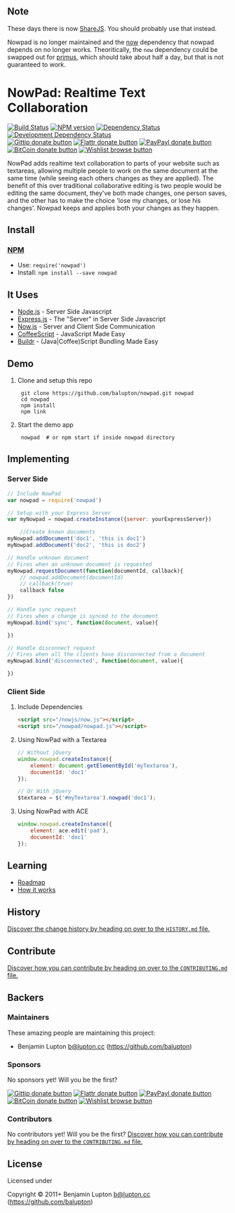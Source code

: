 
## Note

These days there is now [ShareJS](http://sharejs.org/). You should probably use that instead.

Nowpad is no longer maintained and the [now](https://www.npmjs.org/package/now) dependency that nowpad depends on no longer works. Theoritically, the `now` dependency could be swapped out for [primus](https://www.npmjs.org/package/primus), which should take about half a day, but that is not guaranteed to work.


<!-- TITLE/ -->

# NowPad: Realtime Text Collaboration

<!-- /TITLE -->


<!-- BADGES/ -->

[![Build Status](http://img.shields.io/travis-ci/bevry/nowpad.png?branch=master)](http://travis-ci.org/bevry/nowpad "Check this project's build status on TravisCI")
[![NPM version](http://badge.fury.io/js/nowpad.png)](https://npmjs.org/package/nowpad "View this project on NPM")
[![Dependency Status](https://david-dm.org/bevry/nowpad.png?theme=shields.io)](https://david-dm.org/bevry/nowpad)
[![Development Dependency Status](https://david-dm.org/bevry/nowpad/dev-status.png?theme=shields.io)](https://david-dm.org/bevry/nowpad#info=devDependencies)<br/>
[![Gittip donate button](http://img.shields.io/gittip/balupton.png)](https://www.gittip.com/balupton/ "Donate weekly to this project using Gittip")
[![Flattr donate button](http://img.shields.io/flattr/donate.png?color=yellow)](http://flattr.com/thing/344188/balupton-on-Flattr "Donate monthly to this project using Flattr")
[![PayPayl donate button](http://img.shields.io/paypal/donate.png?color=yellow)](https://www.paypal.com/cgi-bin/webscr?cmd=_s-xclick&hosted_button_id=QB8GQPZAH84N6 "Donate once-off to this project using Paypal")
[![BitCoin donate button](http://img.shields.io/bitcoin/donate.png?color=yellow)](https://coinbase.com/checkouts/9ef59f5479eec1d97d63382c9ebcb93a "Donate once-off to this project using BitCoin")
[![Wishlist browse button](http://img.shields.io/wishlist/browse.png?color=yellow)](http://amzn.com/w/2F8TXKSNAFG4V "Buy an item on our wishlist for us")

<!-- /BADGES -->


<!-- DESCRIPTION/ -->

NowPad adds realtime text collaboration to parts of your website such as textareas, allowing multiple people to work on the same document at the same time (while seeing each others changes as they are applied). The benefit of this over traditional collaborative editing is two people would be editing the same document, they've both made changes, one person saves, and the other has to make the choice 'lose my changes, or lose his changes'. Nowpad keeps and applies both your changes as they happen.

<!-- /DESCRIPTION -->


<!-- INSTALL/ -->

## Install

### [NPM](http://npmjs.org/)
- Use: `require('nowpad')`
- Install: `npm install --save nowpad`

<!-- /INSTALL -->


## It Uses

* [Node.js](http://nodejs.org) - Server Side Javascript
* [Express.js](http://expressjs.com/) - The "Server" in Server Side Javascript
* [Now.js](http://nowjs.com/) - Server and Client Side Communication
* [CoffeeScript](http://jashkenas.github.com/coffee-script/) - JavaScript Made Easy
* [Buildr](https://github.com/balupton/buildr.npm) - (Java|Coffee)Script Bundling Made Easy


## Demo


1. Clone and setup this repo

		git clone https://github.com/balupton/nowpad.git nowpad
		cd nowpad
		npm install
		npm link

2. Start the demo app

		nowpad  # or npm start if inside nowpad directory


## Implementing

### Server Side

``` javascript
// Include NowPad
var nowpad = require('nowpad')

// Setup with your Express Server
var myNowpad = nowpad.createInstance({server: yourExpressServer})

	//Create known documents
myNowpad.addDocument('doc1', 'this is doc1')
myNowpad.addDocument('doc2', 'this is doc2')

// Handle unknown document
// Fires when an unknown document is requested
myNowpad.requestDocument(function(documentId, callback){
	// nowpad.addDocument(documentId)
	// callback(true)
	callback false
})

// Handle sync request
// Fires when a change is synced to the document
myNowpad.bind('sync', function(document, value){

})

// Handle disconnect request
// Fires when all the clients have disconnected from a document
myNowpad.bind('disconnected', function(document, value){

})
```

### Client Side

1. Include Dependencies

	``` html
	<script src="/nowjs/now.js"></script>
	<script src="/nowpad/nowpad.js"></script>
	```

2. Using NowPad with a Textarea

	``` javascript
	// Without jQuery
	window.nowpad.createInstance({
		element: document.getElementById('myTextarea'),
		documentId: 'doc1'
	});

	// Or With jQuery
	$textarea = $('#myTextarea').nowpad('doc1');
	```

3. Using NowPad with ACE

	``` javascript
	window.nowpad.createInstance({
		element: ace.edit('pad'),
		documentId: 'doc1'
	});
	```


## Learning

- [Roadmap](https://github.com/balupton/nowpad/wiki/Roadmap)
- [How it works](https://github.com/balupton/nowpad/blob/master/DEV.md)


<!-- HISTORY/ -->

## History
[Discover the change history by heading on over to the `HISTORY.md` file.](https://github.com/bevry/nowpad/blob/master/HISTORY.md#files)

<!-- /HISTORY -->


<!-- CONTRIBUTE/ -->

## Contribute

[Discover how you can contribute by heading on over to the `CONTRIBUTING.md` file.](https://github.com/bevry/nowpad/blob/master/CONTRIBUTING.md#files)

<!-- /CONTRIBUTE -->


<!-- BACKERS/ -->

## Backers

### Maintainers

These amazing people are maintaining this project:

- Benjamin Lupton <b@lupton.cc> (https://github.com/balupton)

### Sponsors

No sponsors yet! Will you be the first?

[![Gittip donate button](http://img.shields.io/gittip/balupton.png)](https://www.gittip.com/balupton/ "Donate weekly to this project using Gittip")
[![Flattr donate button](http://img.shields.io/flattr/donate.png?color=yellow)](http://flattr.com/thing/344188/balupton-on-Flattr "Donate monthly to this project using Flattr")
[![PayPayl donate button](http://img.shields.io/paypal/donate.png?color=yellow)](https://www.paypal.com/cgi-bin/webscr?cmd=_s-xclick&hosted_button_id=QB8GQPZAH84N6 "Donate once-off to this project using Paypal")
[![BitCoin donate button](http://img.shields.io/bitcoin/donate.png?color=yellow)](https://coinbase.com/checkouts/9ef59f5479eec1d97d63382c9ebcb93a "Donate once-off to this project using BitCoin")
[![Wishlist browse button](http://img.shields.io/wishlist/browse.png?color=yellow)](http://amzn.com/w/2F8TXKSNAFG4V "Buy an item on our wishlist for us")

### Contributors

No contributors yet! Will you be the first?
[Discover how you can contribute by heading on over to the `CONTRIBUTING.md` file.](https://github.com/bevry/nowpad/blob/master/CONTRIBUTING.md#files)

<!-- /BACKERS -->


<!-- LICENSE/ -->

## License

Licensed under 

Copyright &copy; 2011+ Benjamin Lupton <b@lupton.cc> (https://github.com/balupton)

<!-- /LICENSE -->



